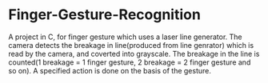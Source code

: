 # Finger-Gesture-Recognition
A project in C, for finger gesture which uses a laser line generator. The camera detects the breakage in line(produced from line genrator) which is read by the camera, and coverted into grayscale. The breakage in the line is counted(1 breakage = 1 finger gesture, 2 breakage = 2 finger gesture and so on). A specified action is done on the basis of the gesture.
